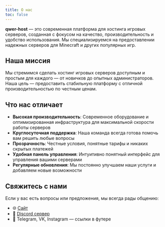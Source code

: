 ```yaml
---
title: О нас
toc: false
---
```


**qwer-host** — это современная платформа для хостинга игровых серверов, созданная с фокусом на качество, производительность и удобство использования. Мы специализируемся на предоставлении надежных серверов для Minecraft и других популярных игр.

## Наша миссия

Мы стремимся сделать хостинг игровых серверов доступным и простым для каждого — от новичков до опытных администраторов. Наша цель — предоставить стабильную платформу с отличной производительностью по честным ценам.

## Что нас отличает

- **Высокая производительность**: Современное оборудование и оптимизированная инфраструктура для максимальной скорости работы серверов
- **Круглосуточная поддержка**: Наша команда всегда готова помочь вам решить любые вопросы
- **Прозрачность**: Честные условия, понятные тарифы и никаких скрытых платежей
- **Удобная панель управления**: Интуитивно понятный интерфейс для управления вашими серверами
- **Регулярные обновления**: Мы постоянно улучшаем наши услуги и добавляем новые возможности

## Свяжитесь с нами

Если у вас есть вопросы или предложения, мы всегда рады общению:

- 🌐 [Сайт](https://my.qwer-host.com/)
- 💬 [Discord сервер](https://my.qwer-host.com/)
- 📱 Telegram, VK, Instagram — ссылки в футере

